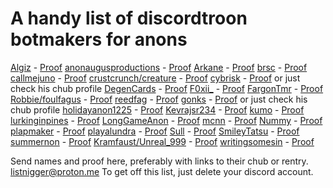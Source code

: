 # A handy list of discordtroon botmakers for anons
[Algiz](https://www.chub.ai/users/Algiz) - [Proof](https://desuarchive.org/g/thread/96728894/#96729199)
[anonaugusproductions](https://www.chub.ai/users/anonaugusproductions) - [Proof](https://files.catbox.moe/52wseg.jpg)
[Arkane](https://www.chub.ai/users/Arkane) - [Proof](https://desuarchive.org/g/thread/96728894/#96729199)
[brsc](https://www.chub.ai/users/brsc) - [Proof](https://desuarchive.org/g/thread/96728894/#96729199)
[callmejuno](https://chub.ai/users/callmejuno) - [Proof](https://desuarchive.org/g/thread/96731299/#96732254)
[crustcrunch/creature](https://www.chub.ai/users/crustcrunch) - [Proof](https://files.catbox.moe/plouyp.jpg)
[cybrisk](https://chub.ai/users/cybrisk) - [Proof](https://desuarchive.org/g/thread/96731299/#96732254) or just check his chub profile
[DegenCards](https://rentry.org/DegenCards) - [Proof](https://desuarchive.org/g/thread/96728894/#96729199)
[F0xii_](https://chub.ai/users/F0xii_) - [Proof](https://desuarchive.org/g/thread/96728894/#96729199)
[FargonTmr](https://www.chub.ai/users/FargonTmr) - [Proof](https://desuarchive.org/g/thread/96728894/#96729199)
[Robbie/foulfagus](https://www.chub.ai/users/foulfagus) - [Proof](https://files.catbox.moe/k8afft.jpg)
[reedfag](https://www.chub.ai/users/reedfag) - [Proof](https://files.catbox.moe/jbqcov.jpg)
[gonks](https://www.chub.ai/users/gonks) - [Proof](https://desuarchive.org/g/thread/96728894/#96729199) or just check his chub profile
[holidayanon1225](https://chub.ai/users/holidayanon1225) - [Proof](https://desuarchive.org/g/thread/96728894/#96729199)
[Kevrajsr234](https://www.chub.ai/users/Kevrajsr234) - [Proof](https://desuarchive.org/g/thread/96728894/#96729199)
[kumo](https://www.chub.ai/users/kumo) - [Proof](https://desuarchive.org/g/thread/96728894/#96729199)
[lurkinginpines](https://www.chub.ai/users/lurkinginpines) - [Proof](https://desuarchive.org/g/thread/96728894/#96729199)
[LongGameAnon](https://www.chub.ai/users/LongGameAnon) - [Proof](https://files.catbox.moe/ccszxv.jpg)
[mcnn](https://www.chub.ai/users/mcnn) - [Proof](https://desuarchive.org/g/thread/96728894/#96729199)
[Nummy](https://www.chub.ai/users/Nummy) - [Proof](https://files.catbox.moe/5twno2.jpg)
[plapmaker](https://rentry.org/plapmaker) - [Proof](https://desuarchive.org/g/thread/96728894/#96729199)
[playalundra](https://www.chub.ai/users/playalundra) - [Proof](https://files.catbox.moe/knq07a.jpg)
[Sull](https://www.chub.ai/users/Sull) - [Proof](https://files.catbox.moe/tlv6hk.jpg)
[SmileyTatsu](https://www.chub.ai/users/SmileyTatsu) - [Proof](https://files.catbox.moe/nwmf4i.jpg)
[summernon](https://chub.ai/users/summernon) - [Proof](https://files.catbox.moe/yreh8g.png)
[Kramfaust/Unreal_999](https://www.chub.ai/users/Unreal_999) - [Proof](https://files.catbox.moe/r6y87h.jpg)
[writingsomesin](https://www.chub.ai/users/writingsomesin) - [Proof](https://desuarchive.org/g/thread/96728894/#96729199)


Send names and proof here, preferably with links to their chub or rentry. listnigger@proton.me
To get off this list, just delete your discord account.